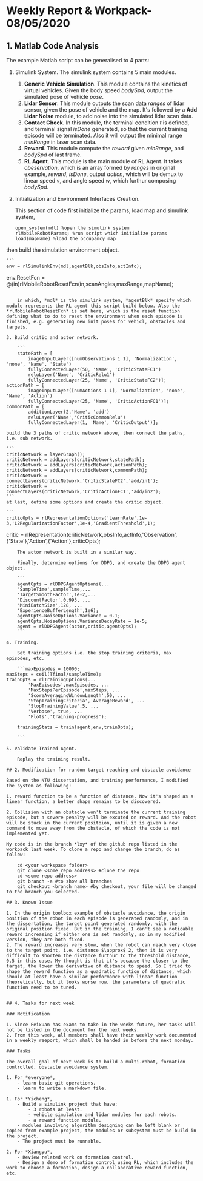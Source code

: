 # Weekly Report & Workpack- 08/05/2020

## 1. Matlab Code Analysis

The example Matlab script can be generalised to 4 parts:

1. Simulink System. The simulink system contains 5 main modules.

	1. **Generic Vehicle Simulation**. This module contains the kinetics of virtual vehicles. Given the body speed *bodySpd*, output the simulated pose of vehicle *pose*.
	2. **Lidar Sensor**. This module outputs the scan data *ranges* of lidar sensor, given the pose of vehicle and the map. It's followed by a **Add Lidar Noise** module, to add noise into the simulated lidar scan data.
	3. **Contact Check**. In this module, the terminal condition *t* is defined, and terminal signal *isDone* generated, so that the current training episode will be terminated. Also it will output the minimal range *minRange* in laser scan data.
	4. **Reward**. This module compute the *reward* given *minRange*, and *bodySpd* of last frame.
	5. **RL Agent**. This module is the main module of RL Agent. It takes *obeservation*, which is an array formed by *ranges* in original example, *reward*, *isDone*, output *action*, which will be demux to linear speed *v*, and angle speed *w*, which furthur composing *bodySpd*.
	
2. Initialization and Environment Interfaces Creation.

	This section of code first initialize the params, load map and simulink system, 
	
	```
	open_system(mdl) %open the simulink system
	rlMobileRobotParams; %run script which initialize params
	load(mapName) %load the occupancy map
	```
then build the simulation environment object.
	
	```
	env = rlSimulinkEnv(mdl,agentBlk,obsInfo,actInfo);
env.ResetFcn = @(in)rlMobileRobotResetFcn(in,scanAngles,maxRange,mapName);
```

	in which, *mdl* is the simulink system, *agentBlk* specify which module represents the RL agent this script build below. Also the *rlMobileRobotResetFcn* is set here, which is the reset function defining what to do to reset the environment when each episode is finished, e.g. generating new init poses for vehicl, obstacles and targets.

3. Build critic and actor network.
	
	```
	statePath = [
	    imageInputLayer([numObservations 1 1], 'Normalization', 'none', 'Name', 'State')
	    fullyConnectedLayer(50, 'Name', 'CriticStateFC1')
	    reluLayer('Name', 'CriticRelu1')
	    fullyConnectedLayer(25, 'Name', 'CriticStateFC2')];
actionPath = [
	    imageInputLayer([numActions 1 1], 'Normalization', 'none', 'Name', 'Action')
	    fullyConnectedLayer(25, 'Name', 'CriticActionFC1')];
commonPath = [
	    additionLayer(2,'Name', 'add')
	    reluLayer('Name','CriticCommonRelu')
	    fullyConnectedLayer(1, 'Name', 'CriticOutput')];
```
	build the 3 paths of critic network above, then connect the paths, i.e. sub network.
	
	```
	criticNetwork = layerGraph();
	criticNetwork = addLayers(criticNetwork,statePath);
	criticNetwork = addLayers(criticNetwork,actionPath);
	criticNetwork = addLayers(criticNetwork,commonPath);
	criticNetwork = connectLayers(criticNetwork,'CriticStateFC2','add/in1');
	criticNetwork = connectLayers(criticNetwork,'CriticActionFC1','add/in2');
	```
	at last, define some options and create the critic object.
	
	```
	criticOpts = rlRepresentationOptions('LearnRate',1e-3,'L2RegularizationFactor',1e-4,'GradientThreshold',1);
critic = rlRepresentation(criticNetwork,obsInfo,actInfo,'Observation',{'State'},'Action',{'Action'},criticOpts);
```
	The actor network is built in a similar way. 
	
	Finally, determine options for DDPG, and create the DDPG agent object.
	
	```
	agentOpts = rlDDPGAgentOptions(...
    'SampleTime',sampleTime,...
    'TargetSmoothFactor',1e-2,...
    'DiscountFactor',0.995, ...
    'MiniBatchSize',128, ...
    'ExperienceBufferLength',1e6); 
	agentOpts.NoiseOptions.Variance = 0.1;
	agentOpts.NoiseOptions.VarianceDecayRate = 1e-5;
	agent = rlDDPGAgent(actor,critic,agentOpts);
	```
	
4. Training.
	
	Set training options i.e. the stop training criteria, max episodes, etc.
	
	```maxEpisodes = 10000;
maxSteps = ceil(Tfinal/sampleTime);
trainOpts = rlTrainingOptions(...
	    'MaxEpisodes',maxEpisodes, ...
	    'MaxStepsPerEpisode',maxSteps, ...
	    'ScoreAveragingWindowLength',50, ...
	    'StopTrainingCriteria','AverageReward', ...
	    'StopTrainingValue',5, ...
	    'Verbose', true, ...
	    'Plots','training-progress');
	    
    trainingStats = train(agent,env,trainOpts);

    ```
    
5. Validate Trained Agent.

	Replay the training result.
	
## 2. Modification for random target reaching and obstacle avoidance

Based on the NTU dissertation, and training performance, I modified the system as following:

1. reward function to be a function of distance. Now it's shaped as a linear function, a better shape remains to be discovered.

2. Collision with an obstacle won't terminate the current training episode, but a severe penalty will be excuted on reward. And the robot will be stuck in the current positoion, until it is given a new command to move away from the obstacle, of which the code is not implemented yet.

My code is in the branch *lxy* of the github repo listed in the workpack last week. To clone a repo and change the branch, do as follow:

	cd <your workspace folder>
	git clone <some repo address> #clone the repo
	cd <some repo address>
	git branch -a #to show all branches 
	git checkout <branch name> #by checkout, your file will be changed to the branch you selected.

## 3. Known Issue

1. In the origin toolbox example of obstacle avoidance, the origin position of the robot in each episode is generated randomly, and in the dissertation, the target point generated randomly, with the original position fixed. But in the training, I can't see a noticable reward increasing if either one is set randomly, so in my modified version, they are both fixed.
2. The reward increases very slow, when the robot can reach very close to the target point, i.e. distance $\approx$ 2, then it is very difficult to shorten the distance furthur to the threshold distance, 0.5 in this case. My thought is that it's because the closer to the target, the lower the derivative of distance to speed. So I tried to shape the reward function as a quadratic function of distance, which should at least have a similar performance with linear function theoretically, but it looks worse now, the parameters of quadratic function need to be tuned.

 
## 4. Tasks for next week

### Notification

1. Since Peixuan has exams to take in the weeks future, her tasks will not be listed in the document for the next weeks.
2. From this week, all members shall have their weekly work documented in a weekly reeport, which shall be handed in before the next monday.

### Tasks

The overall goal of next week is to build a multi-robot, formation controlled, obstacle avoidance system.

1. For *everyone*,
	- learn basic git operations.
	- learn to write a markdown file.

1. For *Yicheng*, 
	- Build a simulink project that have:
		- 3 robots at least.
		- vehicle simulation and lidar modules for each robots.
		- a reward function module.
	- modules involving algorithm designing can be left blank or copied from example project, the modules or subsystem must be build in the project. 
	- The project must be runnable.

2. For *Xiangyu*, 
	- Review related work on formation control. 
	- Design a demo of formation control using RL, which includes the work to choose a formation, design a collaborative reward function, etc.
